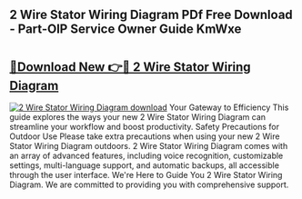 ## 2 Wire Stator Wiring Diagram PDf Free Download - Part-OlP Service Owner Guide KmWxe

# <h2><a href="http://dfjgust.blite.top/?on=2+Wire+Stator+Wiring+Diagram">🔗Download New 👉🔴 2 Wire Stator Wiring Diagram</a></h2>

[![2 Wire Stator Wiring Diagram download](https://i.imgur.com/lujVjoI.png)](http://dfjgust.blite.top/?on=2+Wire+Stator+Wiring+Diagram)
Your Gateway to Efficiency This guide explores the ways your new 2 Wire Stator Wiring Diagram can streamline your workflow and boost productivity. Safety Precautions for Outdoor Use Please take extra precautions when using your new 2 Wire Stator Wiring Diagram outdoors. 2 Wire Stator Wiring Diagram comes with an array of advanced features, including voice recognition, customizable settings, multi-language support, and automatic backups, all accessible through the user interface. We're Here to Guide You 2 Wire Stator Wiring Diagram. We are committed to providing you with comprehensive support.

